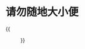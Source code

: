 # 请勿随地大小便


<!--more-->

{{<figure src="https://jiangbao-1258001083.cos.ap-shanghai.myqcloud.com/20211024_paopao%26shaobing.jpg" title="请勿随地大小便 🐶">}}

